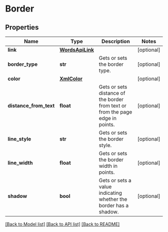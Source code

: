# Border

## Properties
Name | Type | Description | Notes
------------ | ------------- | ------------- | -------------
**link** | [**WordsApiLink**](WordsApiLink.md) |  | [optional] 
**border_type** | **str** | Gets or sets the border type.              | [optional] 
**color** | [**XmlColor**](XmlColor.md) |  | [optional] 
**distance_from_text** | **float** | Gets or sets distance of the border from text or from the page edge in points. | [optional] 
**line_style** | **str** | Gets or sets the border style. | [optional] 
**line_width** | **float** | Gets or sets the border width in points. | [optional] 
**shadow** | **bool** | Gets or sets a value indicating whether the border has a shadow. | [optional] 

[[Back to Model list]](../README.md#documentation-for-models) [[Back to API list]](../README.md#documentation-for-api-endpoints) [[Back to README]](../README.md)

